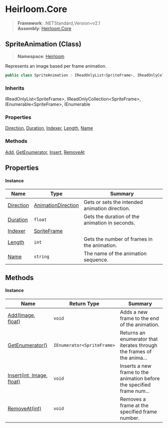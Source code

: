 # Heirloom.Core

> **Framework**: .NETStandard,Version=v2.1  
> **Assembly**: [Heirloom.Core][0]

## SpriteAnimation (Class)

> **Namespace**: [Heirloom][0]

Represents an image based per frame animation.

```cs
public class SpriteAnimation : IReadOnlyList<SpriteFrame>, IReadOnlyCollection<SpriteFrame>, IEnumerable<SpriteFrame>, IEnumerable
```

### Inherits

IReadOnlyList\<SpriteFrame>, IReadOnlyCollection\<SpriteFrame>, IEnumerable\<SpriteFrame>, IEnumerable

### Properties

[Direction][1], [Duration][2], [Indexer][3], [Length][4], [Name][5]

### Methods

[Add][6], [GetEnumerator][7], [Insert][8], [RemoveAt][9]

## Properties

#### Instance

| Name           | Type                     | Summary                                        |
|----------------|--------------------------|------------------------------------------------|
| [Direction][1] | [AnimationDirection][10] | Gets or sets the intended animation direction. |
| [Duration][2]  | `float`                  | Gets the duration of the animation in seconds. |
| [Indexer][3]   | [SpriteFrame][11]        |                                                |
| [Length][4]    | `int`                    | Gets the number of frames in the animation.    |
| [Name][5]      | `string`                 | The name of the animation sequence.            |

## Methods

#### Instance

| Name                           | Return Type                | Summary                                                                |
|--------------------------------|----------------------------|------------------------------------------------------------------------|
| [Add(Image, float)][6]         | `void`                     | Adds a new frame to the end of the animation.                          |
| [GetEnumerator()][7]           | `IEnumerator<SpriteFrame>` | Returns an enumerator that iterates through the frames of the anima... |
| [Insert(int, Image, float)][8] | `void`                     | Inserts a new frame to the animation before the specified frame num... |
| [RemoveAt(int)][9]             | `void`                     | Removes a frame at the specified frame number.                         |

[0]: ../../Heirloom.Core.md
[1]: SpriteAnimation/Direction.md
[2]: SpriteAnimation/Duration.md
[3]: SpriteAnimation/Indexer.md
[4]: SpriteAnimation/Length.md
[5]: SpriteAnimation/Name.md
[6]: SpriteAnimation/Add.md
[7]: SpriteAnimation/GetEnumerator.md
[8]: SpriteAnimation/Insert.md
[9]: SpriteAnimation/RemoveAt.md
[10]: AnimationDirection.md
[11]: SpriteFrame.md
